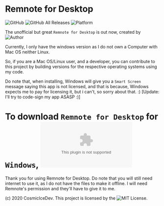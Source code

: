# Remnote for Desktop

![GitHub](https://img.shields.io/github/license/CosmiciceDev/remnote?style=for-the-badge)
![GitHub All Releases](https://img.shields.io/github/downloads/CosmicIceDev/remnote/total?style=for-the-badge)
![Platform](https://img.shields.io/badge/WINDOWS-blue?style=for-the-badge&logo=windows)

The unofficial but great `Remnote for Desktop` is out now, created by ![Author](https://img.shields.io/badge/CosmicIceDev-gray?style=for-the-badge&logo=ice)

Currently, I only have the windows version as I do not own a Computer with Mac OS neither Linux.

So, if you are a Mac OS/Linux user, and a developer, you can contribute to this project by building versions for the respective operating systems using my code.

Do note that, when installing, Windows will give you a `Smart Screen` message saying this app is not licensed, and that is because, Windows expects me to pay for licensing it, but i can't, so sorry about that. :)
\[Update: I'll try to code-sign my app ASASP :)]

# To download `Remnote for Desktop` for `Windows`, ![Click here](https://github.com/CosmicIceDev/remnote/releases/download/v1.0/remnoteSetupWindows.exe)



Thank you for using Remnote for Desktop. Do note that you will still need internet to use it, as I do not have the files to make it offline. I will need Remnote's permission and they'll have to give it to me.

(c) 2020 CosmicIceDev. This project is licensed by the ![MIT License](https://github.com/CosmicIceDev/remnote/blob/v1.0/LICENSE).
